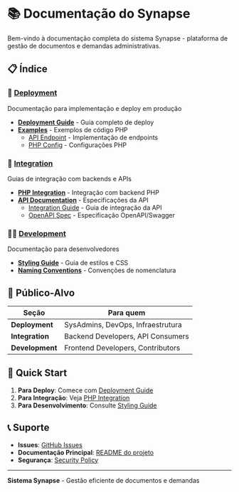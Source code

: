 # 📚 Documentação do Synapse

Bem-vindo à documentação completa do sistema Synapse - plataforma de gestão de documentos e demandas administrativas.

## 📋 Índice

### 🚀 [Deployment](./deployment/)
Documentação para implementação e deploy em produção
- [**Deployment Guide**](./deployment/deployment-guide.md) - Guia completo de deploy
- [**Examples**](./deployment/examples/) - Exemplos de código PHP
  - [API Endpoint](./deployment/examples/api-endpoint.php) - Implementação de endpoints
  - [PHP Config](./deployment/examples/php-config.php) - Configurações PHP

### 🔗 [Integration](./integration/)
Guias de integração com backends e APIs
- [**PHP Integration**](./integration/php-integration.md) - Integração com backend PHP
- [**API Documentation**](./integration/api/) - Especificações da API
  - [Integration Guide](./integration/api/integration-guide.md) - Guia de integração da API
  - [OpenAPI Spec](./integration/api/openapi.yaml) - Especificação OpenAPI/Swagger

### 👩‍💻 [Development](./development/)
Documentação para desenvolvedores
- [**Styling Guide**](./development/styling-guide.md) - Guia de estilos e CSS
- [**Naming Conventions**](./development/naming-conventions.md) - Convenções de nomenclatura

## 🎯 Público-Alvo

| Seção | Para quem |
|-------|-----------|
| **Deployment** | SysAdmins, DevOps, Infraestrutura |
| **Integration** | Backend Developers, API Consumers |
| **Development** | Frontend Developers, Contributors |

## 🚀 Quick Start

1. **Para Deploy**: Comece com [Deployment Guide](./deployment/deployment-guide.md)
2. **Para Integração**: Veja [PHP Integration](./integration/php-integration.md)
3. **Para Desenvolvimento**: Consulte [Styling Guide](./development/styling-guide.md)

## 📞 Suporte

- **Issues**: [GitHub Issues](https://github.com/synapse/synapse/issues)
- **Documentação Principal**: [README do projeto](../README.md)
- **Segurança**: [Security Policy](../SECURITY.md)

---

**Sistema Synapse** - Gestão eficiente de documentos e demandas